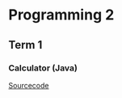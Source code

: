 # Programming 2


## Term 1

### Calculator (Java)



[Sourcecode](https://Cosmaniac.github.io/Portfolio2018-2019/Java_Scanner_Calculator/Markdown)

